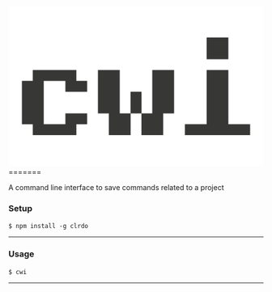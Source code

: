 <img src="https://github.com/matheusloures/cwi/blob/master/icon_cwi.png" title="cwi icon - Coloringa" alt="cwi icon">
=======

A command line interface to save commands related to a project


### Setup


```shell
$ npm install -g clrdo
```

---

### Usage


```shell
$ cwi
```

---
